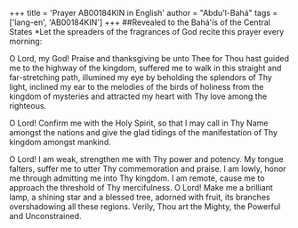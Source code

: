 +++
title = 'Prayer AB00184KIN in English'
author = "Abdu'l-Bahá"
tags = ['lang-en', 'AB00184KIN']
+++
##Revealed to the Bahá'ís of the Central States
*Let the spreaders of the fragrances of God recite this prayer every morning:

O Lord, my God! Praise and thanksgiving be unto Thee for Thou hast guided me to the highway of the kingdom, suffered me to walk in this straight and far-stretching path, illumined my eye by beholding the splendors of Thy light, inclined my ear to the melodies of the birds of holiness from the kingdom of mysteries and attracted my heart with Thy love among the righteous.

O Lord! Confirm me with the Holy Spirit, so that I may call in Thy Name amongst the nations and give the glad tidings of the manifestation of Thy kingdom amongst mankind.

O Lord! I am weak, strengthen me with Thy power and potency. My tongue falters, suffer me to utter Thy commemoration and praise. I am lowly, honor me through admitting me into Thy kingdom. I am remote, cause me to approach the threshold of Thy mercifulness. O Lord! Make me a brilliant lamp, a shining star and a blessed tree, adorned with fruit, its branches overshadowing all these regions. Verily, Thou art the Mighty, the Powerful and Unconstrained.
